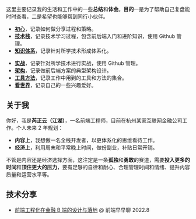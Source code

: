 这里主要记录我的生活和工作中的一些**总结**和**体会**。**目的**一是为了帮助自己复盘能时时查看，二是希望也能够帮到同行小伙伴。

- **[初心](https://www.fullstack.ren/chuxin/)**，记录如何做分享过程和策略。
- **[技术栈](https://www.fullstack.ren/html/)**，记录技术学习过程，包含前后端入门和进阶知识，使用 Github 管理。
- **[知识体系](https://www.fullstack.ren/frontend-engineering/)**，记录针对所学技术形成体系化。
<!-- - **[实战](https://www.fullstack.ren//)**，记录针对所学技术进行实战，使用 Github 管理。 -->
- **[实战](https://www.fullstack.ren//)**，记录针对所学技术进行实战，使用 Github 管理。
- **[架构](https://www.fullstack.ren/architecture/)**，记录做前后端方案的典型架构设计。
- **[工具方法](https://www.fullstack.ren/design-patterns/)**，记录工作中用到的工具和方法的集合。
- **[看世界](https://www.fullstack.ren/world)**，记录自己的一些兴趣爱好。

## 关于我

你好，我是**芮正云（江湖）**，一名前端工程师，目前在杭州某家互联网金融公司工作。个人未来 2 年规划：

- **内容上**，我想做一名全栈开发者，以更体系化的思维看待工作。
- **经济上**，利用周末和平常晚上时间，做份副业，补贴日常开销。

不管是内容还是经济选择方面，这注定是一条**孤独**和**勇敢**的赛道，需要**投入更多的时间**和**顶住更大的压力**，要有足够的自律和耐心、合理管理时间和情绪、提升内容质量和运营水平等。

## 技术分享

- [前端工程化在金融 B 端的设计与落地](https://www.zaozao.run/video/c48/c48-3) @ 前端早早聊 2022.8
